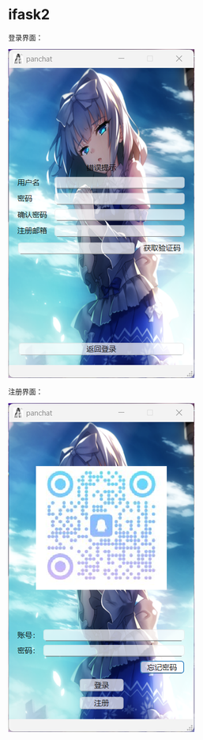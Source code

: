 # ifask2
登录界面：

![login](./GateServer/image/login.png)

注册界面：

![register](./GateServer/image/register.png)
